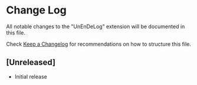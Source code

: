 # Change Log

All notable changes to the "UnEnDeLog" extension will be documented in this file.

Check [Keep a Changelog](http://keepachangelog.com/) for recommendations on how to structure this file.

## [Unreleased]

-   Initial release

